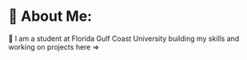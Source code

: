 # 💫 About Me:
🔭 I am a student at Florida Gulf Coast University building my skills and working on projects here =>
